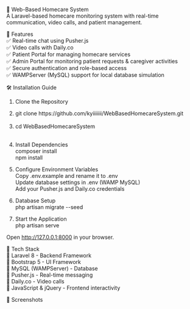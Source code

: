 🏥 Web-Based Homecare System<br>
A Laravel-based homecare monitoring system with real-time communication, video calls, and patient management.

🚀 Features<br>
✅ Real-time chat using Pusher.js<br>
✅ Video calls with Daily.co<br>
✅ Patient Portal for managing homecare services<br>
✅ Admin Portal for monitoring patient requests & caregiver activities<br>
✅ Secure authentication and role-based access<br>
✅ WAMPServer (MySQL) support for local database simulation<br>

🛠️ Installation Guide<br>
1. Clone the Repository<br>
   <li>git clone https://github.com/kyiiiiiii/WebBasedHomecareSystem.git</li><br>
   <li>cd WebBasedHomecareSystem</li><br>
    
2. Install Dependencies<br>
   composer install<br>
   npm install<br>

3. Configure Environment Variables<br>
   Copy .env.example and rename it to .env<br>
   Update database settings in .env (WAMP MySQL)<br>
   Add your Pusher.js and Daily.co credentials<br>

4. Database Setup<br>
   php artisan migrate --seed<br>

5. Start the Application<br>
   php artisan serve<br>

Open http://127.0.0.1:8000 in your browser.

📜 Tech Stack<br>
🔹 Laravel 8 - Backend Framework<br>
🔹 Bootstrap 5 - UI Framework<br>
🔹 MySQL (WAMPServer) - Database<br>
🔹 Pusher.js - Real-time messaging<br>
🔹 Daily.co - Video calls<br>
🔹 JavaScript & jQuery - Frontend interactivity<br>

📸 Screenshots




